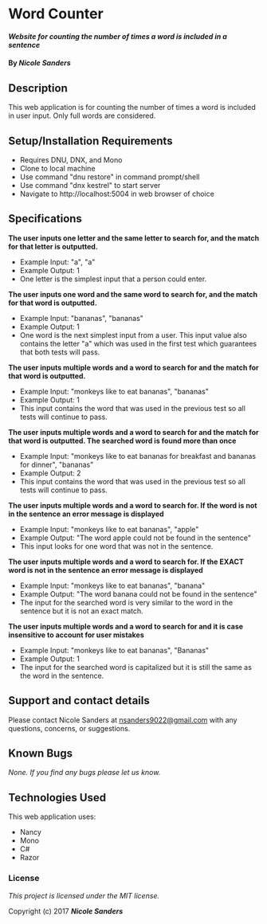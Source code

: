 # Word Counter

#### _Website for counting the number of times a word is included in a sentence_

#### By _**Nicole Sanders**_

## Description

This web application is for counting the number of times a word is included in user input. Only full words are considered.

## Setup/Installation Requirements

* Requires DNU, DNX, and Mono
* Clone to local machine
* Use command "dnu restore" in command prompt/shell
* Use command "dnx kestrel" to start server
* Navigate to http://localhost:5004 in web browser of choice

## Specifications

**The user inputs one letter and the same letter to search for, and the match for that letter is outputted.**
* Example Input: "a", "a"
* Example Output: 1
* One letter is the simplest input that a person could enter.

**The user inputs one word and the same word to search for, and the match for that word is outputted.**
* Example Input: "bananas", "bananas"
* Example Output: 1
* One word is the next simplest input from a user. This input value also contains the letter "a" which was used in the first test which guarantees that both tests will pass.

**The user inputs multiple words and a word to search for and the match for that word is outputted.**
* Example Input: "monkeys like to eat bananas", "bananas"
* Example Output: 1
* This input contains the word that was used in the previous test so all tests will continue to pass.

**The user inputs multiple words and a word to search for and the match for that word is outputted. The searched word is found more than once**
* Example Input: "monkeys like to eat bananas for breakfast and bananas for dinner", "bananas"
* Example Output: 2
* This input contains the word that was used in the previous test so all tests will continue to pass.

**The user inputs multiple words and a word to search for. If the word is not in the sentence an error message is displayed**
* Example Input: "monkeys like to eat bananas", "apple"
* Example Output: "The word apple could not be found in the sentence"
* This input looks for one word that was not in the sentence.

**The user inputs multiple words and a word to search for. If the EXACT word is not in the sentence an error message is displayed**
* Example Input: "monkeys like to eat bananas", "banana"
* Example Output: "The word banana could not be found in the sentence"
* The input for the searched word is very similar to the word in the sentence but it is not an exact match.

**The user inputs multiple words and a word to search for and it is case insensitive to account for user mistakes**
* Example Input: "monkeys like to eat bananas", "Bananas"
* Example Output: 1
* The input for the searched word is capitalized but it is still the same as the word in the sentence.

## Support and contact details

Please contact Nicole Sanders at nsanders9022@gmail.com with any questions, concerns, or suggestions.

## Known Bugs

_None. If you find any bugs please let us know._

## Technologies Used

This web application uses:
* Nancy
* Mono
* C#
* Razor

### License

*This project is licensed under the MIT license.*

Copyright (c) 2017 **_Nicole Sanders_**
